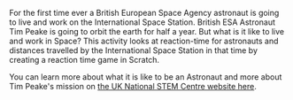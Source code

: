 For the first time ever a British European Space Agency astronaut is going to live and work on the International Space Station. British ESA Astronaut Tim Peake is going to orbit the earth for half a year. But what is it like to live and work in Space? This activity looks at reaction-time for astronauts and distances travelled by the International Space Station in that time by creating a reaction time game in Scratch.

You can learn more about what it is like to be an Astronaut and more about Tim Peake's mission on [the UK National STEM Centre website here](http://www.nationalstemcentre.org.uk/timpeake).
